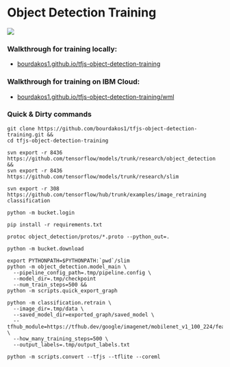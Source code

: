 # Object Detection Training
![](https://bourdakos1.github.io/tfjs-object-detection-training/assets/main.png)

### Walkthrough for training locally:
- [bourdakos1.github.io/tfjs-object-detection-training](https://bourdakos1.github.io/tfjs-object-detection-training/)
### Walkthrough for training on IBM Cloud:
- [bourdakos1.github.io/tfjs-object-detection-training/wml](https://bourdakos1.github.io/tfjs-object-detection-training/wml/)

### Quick & Dirty commands
```
git clone https://github.com/bourdakos1/tfjs-object-detection-training.git &&
cd tfjs-object-detection-training
```

```
svn export -r 8436 https://github.com/tensorflow/models/trunk/research/object_detection &&
svn export -r 8436 https://github.com/tensorflow/models/trunk/research/slim
```

```
svn export -r 308 https://github.com/tensorflow/hub/trunk/examples/image_retraining classification
```

```
python -m bucket.login
```

```
pip install -r requirements.txt
```

```
protoc object_detection/protos/*.proto --python_out=.
```

```
python -m bucket.download
```

```
export PYTHONPATH=$PYTHONPATH:`pwd`/slim
python -m object_detection.model_main \
  --pipeline_config_path=.tmp/pipeline.config \
  --model_dir=.tmp/checkpoint
  --num_train_steps=500 &&
python -m scripts.quick_export_graph
```

```
python -m classification.retrain \
  --image_dir=.tmp/data \
  --saved_model_dir=exported_graph/saved_model \
  --tfhub_module=https://tfhub.dev/google/imagenet/mobilenet_v1_100_224/feature_vector/1 \
  --how_many_training_steps=500 \
  --output_labels=.tmp/output_labels.txt
```

```
python -m scripts.convert --tfjs --tflite --coreml
```

